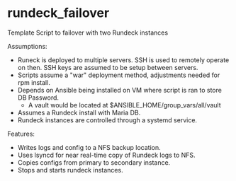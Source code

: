# rundeck_failover
Template Script to failover with two Rundeck instances

Assumptions:
* Runeck is deployed to multiple servers.  SSH is used to remotely operate on then. SSH keys are assumed to be setup between servers.
* Scripts assume a "war" deployment method, adjustments needed for rpm install.
* Depends on Ansible being installed on VM where script is ran to store DB Password.
   * A vault would be located at $ANSIBLE_HOME/group_vars/all/vault
* Assumes a Rundeck install with Maria DB.
* Rundeck instances are controlled through a systemd service.

Features:
* Writes logs and config to a NFS backup location.
* Uses lsyncd for near real-time copy of Rundeck logs to NFS.
* Copies configs from primary to secondary instance.
* Stops and starts rundeck instances.
